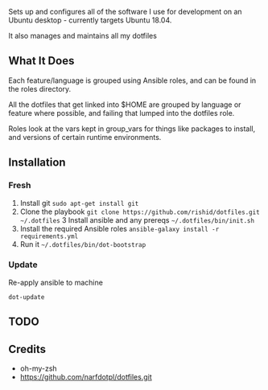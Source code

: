 
Sets up and configures all of the software I use for development on an Ubuntu desktop - currently targets Ubuntu 18.04.

It also manages and maintains all my dotfiles

## What It Does
Each feature/language is grouped using Ansible roles, and can be found in the roles directory.

All the dotfiles that get linked into $HOME are grouped by language or feature where possible, and failing that lumped into the dotfiles role.

Roles look at the vars kept in group_vars for things like packages to install, and versions of certain runtime environments.


## Installation
### Fresh

1. Install git
 `sudo apt-get install git`
2. Clone the playbook
 `git clone https://github.com/rishid/dotfiles.git ~/.dotfiles`
3 Install ansible and any prereqs
 `~/.dotfiles/bin/init.sh`
4. Install the required Ansible roles
 `ansible-galaxy install -r requirements.yml`
5. Run it
 `~/.dotfiles/bin/dot-bootstrap`

### Update

Re-apply ansible to machine

`dot-update`

## TODO



## Credits
 - oh-my-zsh
 - https://github.com/narfdotpl/dotfiles.git
